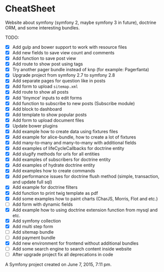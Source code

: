 CheatSheet
==========

Website about symfony (symfony 2, maybe symfony 3 in future), doctrine ORM, and some interesting bundles.

TODO:

- [X] Add gulp and bower support to work with resource files
- [X] Add new fields to save view count and comments
- [X] Add function to save post view
- [X] Add route to show post using tags
- [X] Try another pager bundle instead of knp (for example: Pagerfanta)
- [X] Upgrade project from symfony 2.7 to symfony 2.8
- [X] Add separate pages for question like in posts
- [X] Add form to upload `sitemap.xml`
- [X] Add route to show all posts
- [X] Add 'tinymce' inputs to edit forms
- [X] Add function to subscribe to new posts (Subscribe module)
- [X] Add block to dashboard
- [X] Add template to show popular posts
- [X] Add form to upload document files
- [X] Update bower plugins
- [X] Add example how to create data using fixtures files
- [X] Add example for alice-bundle, how to create a lot of fixtures
- [X] Add many-to-many and many-to-many with additional fields
- [X] Add examples of lifeCycleCallbacks for doctrine entity
- [X] Add slugify methods for urls for all entities
- [X] Add examples of subscribers for doctrine entity
- [X] Add examples of hydrate doctrine entity
- [X] Add examples how to create commands
- [X] Add performance issues for doctrine flush method (simple, transaction, and update full sql)
- [X] Add example for doctrine filters
- [X] Add function to print twig template as pdf
- [X] Add some examples how to paint charts (CharJS, Morris, Flot and etc.)
- [ ] Add form with dynamic fields
- [X] Add example how to using doctrine extension function from mysql and etc.
- [X] Add symfony collection
- [X] Add multi step form
- [ ] Add sitemap bundle
- [ ] Add payment bundle
- [X] Add new environment for frontend without additional bundles
- [ ] Add some search engine to search content inside website
- [ ] After upgrade project fix all deprecations in code

A Symfony project created on June 7, 2015, 7:11 pm.
